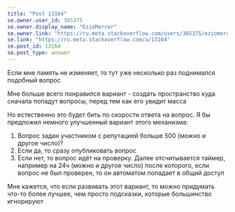 ```yaml
---
title: "Post 13164"
se.owner.user_id: 385375
se.owner.display_name: "EzioMercer"
se.owner.link: "https://ru.meta.stackoverflow.com/users/385375/eziomercer"
se.link: "https://ru.meta.stackoverflow.com/a/13164"
se.post_id: 13164
se.post_type: answer
---
```

<p>Если мне память не изменяет, то тут уже несколько раз поднимался подобный вопрос</p>
<p>Мне больше всего понравился вариант - создать пространство куда сначала попадут вопросы, перед тем как его увидит масса</p>
<p>Но естественно это будет бить по скорости ответа на вопрос. Я бы предложил немного улучшенный вариант этого механизма:</p>
<ol>
<li>Вопрос задан участником с репутацией больше 500 (можно и другое число)?</li>
<li>Если да, то сразу опубликовать вопрос</li>
<li>Если нет, то вопрос идёт на проверку. Далее отсчитывается таймер, например на 24ч (можно и другое число) после которого, если вопрос не был проверен, то он автоматом попадает в общий доступ</li>
</ol>
<p>Мне кажется, что если развивать этот вариант, то можно придумать что-то более лучшее, чем просто подсказки, которые большинство игнорируют</p>

